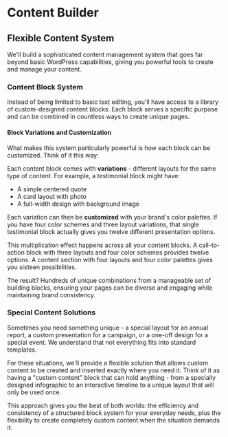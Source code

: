 # Content Builder

## Flexible Content System

We'll build a sophisticated content management system that goes far beyond basic WordPress capabilities, giving you powerful tools to create and manage your content.

### Content Block System

Instead of being limited to basic text editing, you'll have access to a library of custom-designed content blocks. Each block serves a specific purpose and can be combined in countless ways to create unique pages.

#### Block Variations and Customization

What makes this system particularly powerful is how each block can be customized. Think of it this way:

Each content block comes with **variations** - different layouts for the same type of content. For example, a testimonial block might have:

-   A simple centered quote
-   A card layout with photo
-   A full-width design with background image

Each variation can then be **customized** with your brand's color palettes. If you have four color schemes and three layout variations, that single testimonial block actually gives you twelve different presentation options.

This multiplication effect happens across all your content blocks. A call-to-action block with three layouts and four color schemes provides twelve options. A content section with four layouts and four color palettes gives you sixteen possibilities.

The result? Hundreds of unique combinations from a manageable set of building blocks, ensuring your pages can be diverse and engaging while maintaining brand consistency.

### Special Content Solutions

Sometimes you need something unique - a special layout for an annual report, a custom presentation for a campaign, or a one-off design for a special event. We understand that not everything fits into standard templates.

For these situations, we'll provide a flexible solution that allows custom content to be created and inserted exactly where you need it. Think of it as having a "custom content" block that can hold anything - from a specially designed infographic to an interactive timeline to a unique layout that will only be used once.

This approach gives you the best of both worlds: the efficiency and consistency of a structured block system for your everyday needs, plus the flexibility to create completely custom content when the situation demands it.
